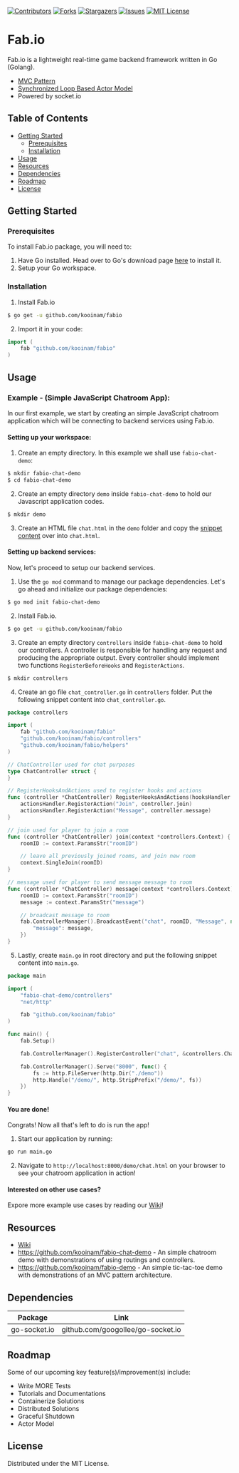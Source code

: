 <!-- PROJECT SHIELDS -->
[![Contributors][contributors-shield]][contributors-url]
[![Forks][forks-shield]][forks-url]
[![Stargazers][stars-shield]][stars-url]
[![Issues][issues-shield]][issues-url]
[![MIT License][license-shield]][license-url]

<!-- MARKDOWN LINKS & IMAGES -->
<!-- https://www.markdownguide.org/basic-syntax/#reference-style-links -->
[contributors-shield]: https://img.shields.io/github/contributors/kooinam/fabio.svg?style=flat-square
[contributors-url]: https://github.com/kooinam/fabio/graphs/contributors
[forks-shield]: https://img.shields.io/github/forks/kooinam/fabio.svg?style=flat-square
[forks-url]: https://github.com/kooinam/fabio/network/members
[stars-shield]: https://img.shields.io/github/stars/kooinam/fabio.svg?style=flat-square
[stars-url]: https://github.com/kooinam/fabio/stargazers
[issues-shield]: https://img.shields.io/github/issues/kooinam/fabio.svg?style=flat-square
[issues-url]: https://github.com/kooinam/fabio/issues
[license-shield]: https://img.shields.io/github/license/kooinam/fabio.svg?style=flat-square
[license-url]: https://github.com/kooinam/fabio/blob/master/LICENSE.txt

# Fab.io
Fab.io is a lightweight real-time game backend framework written in Go (Golang).

  - [MVC Pattern](https://github.com/kooinam/fabio/wiki)
  - [Synchronized Loop Based Actor Model](https://github.com/kooinam/fabio/wiki/Actor-Model)
  - Powered by socket.io

## Table of Contents
* [Getting Started](#getting-started)
  * [Prerequisites](#prerequisites)
  * [Installation](#installation)
* [Usage](#usage)
* [Resources](#resources)
* [Dependencies](#dependencies)
* [Roadmap](#roadmap)
* [License](#license)

## Getting Started

### Prerequisites

To install Fab.io package, you will need to:
1. Have Go installed. Head over to Go's download page [here](https://golang.org/dl/) to install it.
2. Setup your Go workspace.

### Installation

1. Install Fab.io
```sh
$ go get -u github.com/kooinam/fabio
```
2. Import it in your code:
```go
import (
	fab "github.com/kooinam/fabio"
)
```

## Usage
### Example - (Simple JavaScript Chatroom App):
In our first example, we start by creating an simple JavaScript chatroom application which will be connecting to backend services using Fab.io.
#### Setting up your workspace:
1. Create an empty directory. In this example we shall use `fabio-chat-demo`:
```sh
$ mkdir fabio-chat-demo
$ cd fabio-chat-demo
```
2. Create an empty directory `demo` inside `fabio-chat-demo` to hold our Javascript application codes.
```sh
$ mkdir demo
```
3. Create an HTML file `chat.html` in the `demo` folder and copy the [snippet content](https://raw.githubusercontent.com/kooinam/fabio-chat-demo/master/demo/chat.html) over into `chat.html`.

#### Setting up backend services:
Now, let's proceed to setup our backend services.
1. Use the `go mod` command to manage our package dependencies. Let's go ahead and initialize our package dependencies:
```sh
$ go mod init fabio-chat-demo
```
2. Install Fab.io.
```sh
$ go get -u github.com/kooinam/fabio
```
3. Create an empty directory `controllers` inside `fabio-chat-demo` to hold our controllers. A controller is responsible for handling any request and producing the appropriate output. Every controller should implement two functions `RegisterBeforeHooks` and `RegisterActions`.
```sh
$ mkdir controllers
```
4. Create an go file `chat_controller.go` in `controllers` folder. Put the following snippet content into `chat_controller.go`.
```go
package controllers

import (
	fab "github.com/kooinam/fabio"
	"github.com/kooinam/fabio/controllers"
	"github.com/kooinam/fabio/helpers"
)

// ChatController used for chat purposes
type ChatController struct {
}

// RegisterHooksAndActions used to register hooks and actions
func (controller *ChatController) RegisterHooksAndActions(hooksHandler *controllers.HooksHandler, actionsHandler *controllers.ActionsHandler) {
	actionsHandler.RegisterAction("Join", controller.join)
	actionsHandler.RegisterAction("Message", controller.message)
}

// join used for player to join a room
func (controller *ChatController) join(context *controllers.Context) {
	roomID := context.ParamsStr("roomID")

	// leave all previously joined rooms, and join new room
	context.SingleJoin(roomID)
}

// message used for player to send message message to room
func (controller *ChatController) message(context *controllers.Context) {
	roomID := context.ParamsStr("roomID")
	message := context.ParamsStr("message")

	// broadcast message to room
	fab.ControllerManager().BroadcastEvent("chat", roomID, "Message", nil, helpers.H{
		"message": message,
	})
}
```
5. Lastly, create `main.go` in root directory and put the following snippet content into `main.go`.
```go
package main

import (
	"fabio-chat-demo/controllers"
	"net/http"

	fab "github.com/kooinam/fabio"
)

func main() {
	fab.Setup()

	fab.ControllerManager().RegisterController("chat", &controllers.ChatController{})

	fab.ControllerManager().Serve("8000", func() {
		fs := http.FileServer(http.Dir("./demo"))
		http.Handle("/demo/", http.StripPrefix("/demo/", fs))
	})
}
```

#### You are done!
Congrats! Now all that's left to do is run the app!
1. Start our application by running:
```sh
go run main.go
```
2. Navigate to `http://localhost:8000/demo/chat.html` on your browser to see your chatroom application in action!

#### Interested on other use cases?
Expore more example use cases by reading our [Wiki](https://github.com/kooinam/fabio/wiki)!

## Resources
- [Wiki](https://github.com/kooinam/fabio/wiki)
- https://github.com/kooinam/fabio-chat-demo - An simple chatroom demo with demonstrations of using routings and controllers.
- https://github.com/kooinam/fabio-demo - An simple tic-tac-toe demo with demonstrations of an MVC pattern architecture.

## Dependencies
| Package | Link |
| ------ | ------ |
| go-socket.io | github.com/googollee/go-socket.io |

## Roadmap
Some of our upcoming key feature(s)/improvement(s) include:
 - Write MORE Tests
 - Tutorials and Documentations
 - Containerize Solutions
 - Distributed Solutions
 - Graceful Shutdown
 - Actor Model

## License

Distributed under the MIT License.

[//]: # (These are reference links used in the body of this note and get stripped out when the markdown processor does its job. There is no need to format nicely because it shouldn't be seen. Thanks SO - http://stackoverflow.com/questions/4823468/store-comments-in-markdown-syntax)


   [dill]: <https://github.com/joemccann/dillinger>
   [git-repo-url]: <https://github.com/joemccann/dillinger.git>
   [john gruber]: <http://daringfireball.net>
   [df1]: <http://daringfireball.net/projects/markdown/>
   [markdown-it]: <https://github.com/markdown-it/markdown-it>
   [Ace Editor]: <http://ace.ajax.org>
   [node.js]: <http://nodejs.org>
   [Twitter Bootstrap]: <http://twitter.github.com/bootstrap/>
   [jQuery]: <http://jquery.com>
   [@tjholowaychuk]: <http://twitter.com/tjholowaychuk>
   [express]: <http://expressjs.com>
   [AngularJS]: <http://angularjs.org>
   [Gulp]: <http://gulpjs.com>

   [PlDb]: <https://github.com/joemccann/dillinger/tree/master/plugins/dropbox/README.md>
   [PlGh]: <https://github.com/joemccann/dillinger/tree/master/plugins/github/README.md>
   [PlGd]: <https://github.com/joemccann/dillinger/tree/master/plugins/googledrive/README.md>
   [PlOd]: <https://github.com/joemccann/dillinger/tree/master/plugins/onedrive/README.md>
   [PlMe]: <https://github.com/joemccann/dillinger/tree/master/plugins/medium/README.md>
   [PlGa]: <https://github.com/RahulHP/dillinger/blob/master/plugins/googleanalytics/README.md>
